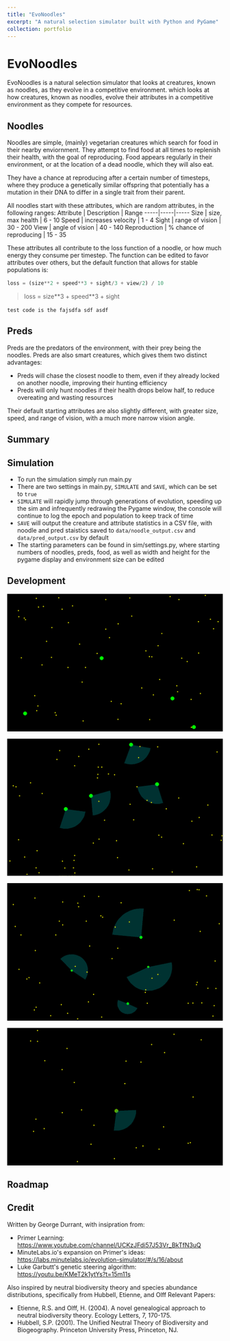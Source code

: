 ```yaml
---
title: "EvoNoodles"
excerpt: "A natural selection simulator built with Python and PyGame"
collection: portfolio
---
```


# EvoNoodles
EvoNoodles is a natural selection simulator that looks at creatures, known as noodles, as they evolve in a competitive environment. which looks at how creatures, known as noodles, evolve their attributes in a competitive environment as they compete for resources. 

## Noodles
Noodles are simple, (mainly) vegetarian creatures which search for food in their nearby enviornment. They attempt to find food at all times to replenish their health, with the goal of reproducing. Food appears regularly in their environment, or at the location of a dead noodle, which they will also eat. 

They have a chance at reproducing after a certain number of timesteps, where they produce a genetically similar offspring that potentially has a mutation in their DNA to differ in a single trait from their parent. 

All noodles start with these attributes, which are random attributes, in the following ranges:
Attribute | Description | Range
-----|-----|-----
Size | size, max health | 6 - 10
Speed | increases velocity | 1 - 4
Sight | range of vision | 30 - 200
View | angle of vision | 40 - 140
Reproduction | % chance of reproducing | 15 - 35

These attributes all contribute to the loss function of a noodle, or how much energy they consume per timestep. The function can be edited to favor attributes over others, but the default function that allows for stable populations is: 
```python
loss = (size**2 + speed**3 + sight/3 + view/2) / 10
```

> loss = size\**3 + speed\**3 + sight

`test code is the fajsdfa sdf asdf`


## Preds
Preds are the predators of the environment, with their prey being the noodles. Preds are also smart creatures, which gives them two distinct advantages: 
 - Preds will chase the closest noodle to them, even if they already locked on another noodle, improving their hunting efficiency
 - Preds will only hunt noodles if their health drops below half, to reduce overeating and wasting resources

Their default starting attributes are also slightly different, with greater size, speed, and range of vision, with a much more narrow vision angle. 


## Summary 

## Simulation
 - To run the simulation simply run main.py
 - There are two settings in main.py, `SIMULATE` and `SAVE`, which can be set to `true`
  - `SIMULATE` will rapidly jump through generations of evolution, speeding up the sim and infrequently redrawing the Pygame window, the console will continue to log the epoch and population to keep track of time
  - `SAVE` will output the creature and attribute statistics in a CSV file, with noodle and pred staistics saved to `data/noodle_output.csv` and `data/pred_output.csv` by default 
 - The starting parameters can be found in sim/settings.py, where starting numbers of noodles, preds, food, as well as width and height for the pygame display and environment size can be edited

## Development

![demo1](/images/demo1.gif)

![demo2](/images/demo2.gif)

![demo3](/images/demo3.gif)

![demo4](/images/demo4.gif)


## Roadmap

## Credit
Written by George Durrant, with insipration from: 
 - Primer Learning: https://www.youtube.com/channel/UCKzJFdi57J53Vr_BkTfN3uQ
 - MinuteLabs.io's expansion on Primer's ideas: https://labs.minutelabs.io/evolution-simulator/#/s/16/about
 - Luke Garbutt's genetic steering algorithm: https://youtu.be/KMeT2k1ytYs?t=15m11s

Also inspired by neutral biodiversity theory and species abundance distributions, specifically from Hubbell, Etienne, and Olff
Relevant Papers:
 - Etienne, R.S. and Olff, H. (2004). A novel genealogical approach to neutral biodiversity theory. Ecology Letters, 7, 170-175.
 - Hubbell, S.P. (2001). The Unified Neutral Theory of Biodiversity and Biogeography. Princeton University Press, Princeton, NJ.